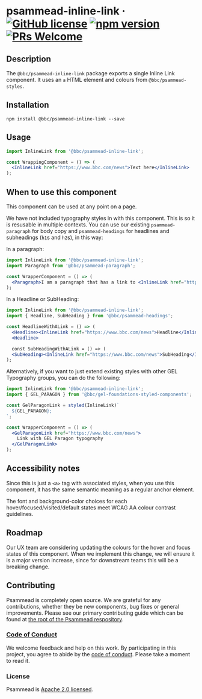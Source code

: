 # psammead-inline-link &middot; [![GitHub license](https://img.shields.io/badge/license-Apache%202.0-blue.svg)](https://github.com/BBC-News/psammead/blob/latest/LICENSE) [![npm version](https://img.shields.io/npm/v/@bbc/psammead-inline-link.svg)](https://www.npmjs.com/package/@bbc/psammead-inline-link) [![PRs Welcome](https://img.shields.io/badge/PRs-welcome-brightgreen.svg)](https://reactjs.org/docs/how-to-contribute.html#your-first-pull-request)

## Description

The `@bbc/psammead-inline-link` package exports a single Inline Link component. It uses an `a` HTML element and colours from `@bbc/psammead-styles`.

## Installation

```
npm install @bbc/psammead-inline-link --save
```

## Usage

```jsx
import InlineLink from '@bbc/psammead-inline-link';

const WrappingComponent = () => (
  <InlineLink href="https://www.bbc.com/news">Text here</InlineLink>
);
```

## When to use this component

This component can be used at any point on a page.

We have not included typography styles in with this component. This is so it is resusable in multiple contexts. You can use our existing `psammead-paragraph` for body copy and `psammead-headings` for headlines and subheadings (`h1`s and `h2`s), in this way:

In a paragraph:

```jsx
import InlineLink from '@bbc/psammead-inline-link';
import Paragraph from '@bbc/psammead-paragraph';

const WrapperComponent = () => (
  <Paragraph>I am a paragraph that has a link to <InlineLink href="https://www.bbc.com/news">the BBC News front page</InlineLink>.<Paragraph>
);
```

In a Headline or SubHeading:

```jsx
import InlineLink from '@bbc/psammead-inline-link';
import { Headline, SubHeading } from '@bbc/psammead-headings';

const HeadlineWithALink = () => (
  <Headline><InlineLink href="https://www.bbc.com/news">Headline</InlineLink>
  <Headline>

  const SubHeadingWithALink = () => (
  <SubHeading><InlineLink href="https://www.bbc.com/news">SubHeading</InlineLink><SubHeading>
);
```

Alternatively, if you want to just extend existing styles with other GEL Typography groups, you can do the following:

```jsx
import InlineLink from '@bbc/psammead-inline-link';
import { GEL_PARAGON } from '@bbc/gel-foundations-styled-components';

const GelParagonLink = styled(InlineLink)`
  ${GEL_PARAGON};
`;

const WrapperComponent = () => (
  <GelParagonLink href="https://www.bbc.com/news">
    Link with GEL Paragon typography
  </GelParagonLink>
);
```

## Accessibility notes

Since this is just a `<a>` tag with associated styles, when you use this component, it has the same semantic meaning as a regular anchor element.

The font and background-color choices for each hover/focused/visited/default states meet WCAG AA colour contrast guidelines.

## Roadmap

Our UX team are considering updating the colours for the hover and focus states of this component. When we implement this change, we will ensure it is a major version increase, since for downstream teams this will be a breaking change.

## Contributing

Psammead is completely open source. We are grateful for any contributions, whether they be new components, bug fixes or general improvements. Please see our primary contributing guide which can be found at [the root of the Psammead respository](https://github.com/BBC-News/psammead/blob/latest/CONTRIBUTING.md).

### [Code of Conduct](https://github.com/BBC-News/psammead/blob/latest/CODE_OF_CONDUCT.md)

We welcome feedback and help on this work. By participating in this project, you agree to abide by the [code of conduct](https://github.com/BBC-News/psammead/blob/latest/CODE_OF_CONDUCT.md). Please take a moment to read it.

### License

Psammead is [Apache 2.0 licensed](https://github.com/BBC-News/psammead/blob/latest/LICENSE).
